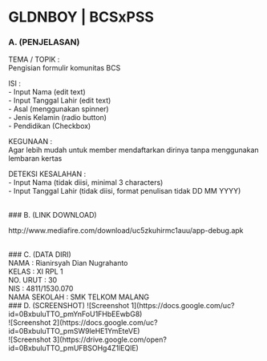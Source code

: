 # GLDNBOY | BCSxPSS

### A. (PENJELASAN)

TEMA / TOPIK	  	: 
<br>Pengisian formulir komunitas BCS

ISI		          	: 
<br>- Input Nama 		(edit text)
<br>- Input Tanggal Lahir	(edit text)
<br>- Asal 			(menggunakan spinner)
<br>- Jenis Kelamin 	(radio button)
<br>- Pendidikan		(Checkbox) 

KEGUNAAN		      : 
<br>Agar lebih mudah untuk member mendaftarkan dirinya tanpa menggunakan lembaran kertas

DETEKSI KESALAHAN	: 
<br>- Input Nama		(tidak diisi, minimal 3 characters)
<br>- Input Tanggal Lahir	(tidak diisi, format penulisan tidak DD MM YYYY)

<br>
### B. (LINK DOWNLOAD)
<p>http://www.mediafire.com/download/uc5zkuhirmc1auu/app-debug.apk</p>

<br>
### C. (DATA DIRI)
<br>  NAMA	  	: Rianirsyah Dian Nugrahanto
<br>  KELAS		: XI RPL 1
<br>  NO. URUT	: 30
<br>  NIS  		: 4811/1530.070
<br>  NAMA SEKOLAH	: SMK TELKOM MALANG

<br>
### D. (SCREENSHOT)
![Screenshot 1](https://docs.google.com/uc?id=0BxbuluTTO_pmYnFoU1FHbEEwbG8)
<br>
![Screenshot 2](https://docs.google.com/uc?id=0BxbuluTTO_pmSW9leHE1YmEteVE)
<br>
![Screenshot 3](https://drive.google.com/open?id=0BxbuluTTO_pmUFBSOHg4Z1lEQlE)
